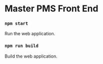 # Master PMS Front End

### `npm start`

Run the web application.

### `npm run build`

Build the web application.